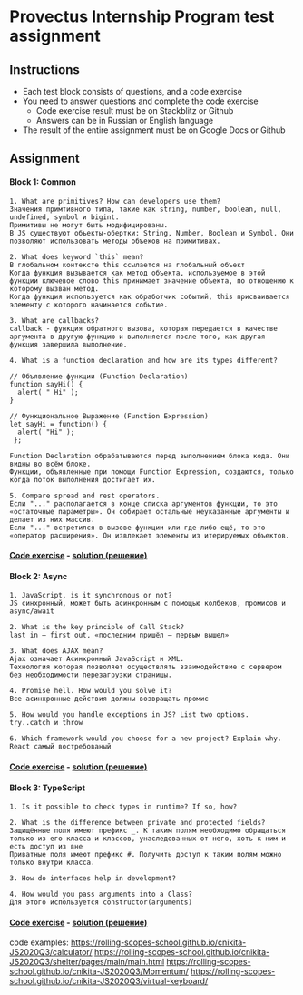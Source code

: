 # Provectus Internship Program test assignment

## Instructions

* Each test block consists of questions, and a code exercise
* You need to answer questions and complete the code exercise
    * Code exercise result must be on Stackblitz or Github
    * Answers can be in Russian or English language
* The result of the entire assignment must be on Google Docs or Github

## Assignment
#### Block 1: Common
    1. What are primitives? How can developers use them?
    Значения примтивного типа, такие как string, number, boolean, null, undefined, symbol и bigint.
    Примитивы не могут быть модифицированы. 
    В JS существуют объекты-обертки: String, Number, Boolean и Symbol. Они позволяют использовать методы объеков на примитивах.
    
    2. What does keyword `this` mean?
    В глобальном контексте this ссылается на глобальный объект
    Когда функция вызывается как метод объекта, используемое в этой функции ключевое слово this принимает значение объекта, по отношению к которому вызван метод.
    Когда функция используется как обработчик событий, this присваивается элементу с которого начинается событие.

    3. What are callbacks?
    callback - функция обратного вызова, которая передается в качестве аргумента в другую функцию и выполняется после того, как другая функция завершила выполнение.
    
    4. What is a function declaration and how are its types different?
   ```JS
   // Объявление функции (Function Declaration)
   function sayHi() {
     alert( " Hi" );
   }
   ```
   ```JS
   // Функциональное Выражение (Function Expression)
   let sayHi = function() {
     alert( "Hi" );
    };
   ```
    Function Declaration обрабатываются перед выполнением блока кода. Они видны во всём блоке.
    Функции, объявленные при помощи Function Expression, создаются, только когда поток выполнения достигает их.
    
    5. Compare spread and rest operators.
    Если "..." располагается в конце списка аргументов функции, то это «остаточные параметры». Он собирает остальные неуказанные аргументы и делает из них массив.
    Если "..." встретился в вызове функции или где-либо ещё, то это «оператор расширения». Он извлекает элементы из итерируемых объектов.

    
#### [Code exercise](https://stackblitz.com/edit/js-block1?file=task.js) - [solution (решение)](https://stackblitz.com/edit/js-block1-c33ito?file=task.js)

#### Block 2: Async
    1. JavaScript, is it synchronous or not?
    JS синхронный, может быть асинхронным с помощью колбеков, промисов и async/await

    2. What is the key principle of Call Stack?
    last in — first out, «последним пришёл — первым вышел»
    
    3. What does AJAX mean?
    Ajax означает Асинхронный JavaScript и XML.
    Технология которая позволяет осуществлять взаимодействие с сервером без необходимости перезагрузки страницы.
    
    4. Promise hell. How would you solve it?
    Все асинхронные действия должны возвращать промис
    
    5. How would you handle exceptions in JS? List two options.
    try..catch и throw
    
    6. Which framework would you choose for a new project? Explain why.
    React самый востребованый

#### [Code exercise](https://stackblitz.com/edit/js-llr1ac-async-task-xqvfc5) - [solution (решение)](https://stackblitz.com/edit/js-llr1ac-async-task-h8nkfo?file=index.js)


#### Block 3: TypeScript
    1. Is it possible to check types in runtime? If so, how?
    
    2. What is the difference between private and protected fields?
    Защищённые поля имеют префикс _. К таким полям необходимо обращаться только из его класса и классов, унаследованных от него, хоть к ним и есть доступ из вне
    Приватные поля имеют префикс #. Получить доступ к таким полям можно только внутри класса.

    3. How do interfaces help in development?
    
    4. How would you pass arguments into a Class?
    Для этого используется constructor(arguments)
#### [Code exercise](https://stackblitz.com/edit/typescript-2xfiqk) - [solution (решение)](https://stackblitz.com/edit/typescript-rdzyev)

code examples:
https://rolling-scopes-school.github.io/cnikita-JS2020Q3/calculator/
https://rolling-scopes-school.github.io/cnikita-JS2020Q3/shelter/pages/main/main.html
https://rolling-scopes-school.github.io/cnikita-JS2020Q3/Momentum/
https://rolling-scopes-school.github.io/cnikita-JS2020Q3/virtual-keyboard/
